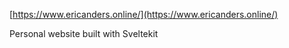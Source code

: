 [https://www.ericanders.online/](https://www.ericanders.online/)

Personal website built with Sveltekit
